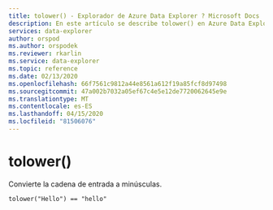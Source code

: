```yaml
---
title: tolower() - Explorador de Azure Data Explorer ? Microsoft Docs
description: En este artículo se describe tolower() en Azure Data Explorer.
services: data-explorer
author: orspod
ms.author: orspodek
ms.reviewer: rkarlin
ms.service: data-explorer
ms.topic: reference
ms.date: 02/13/2020
ms.openlocfilehash: 66f7561c9812a44e8561a612f19a85fcf8d97498
ms.sourcegitcommit: 47a002b7032a05ef67c4e5e12de7720062645e9e
ms.translationtype: MT
ms.contentlocale: es-ES
ms.lasthandoff: 04/15/2020
ms.locfileid: "81506076"
---
```

# <a name="tolower"></a>tolower()

Convierte la cadena de entrada a minúsculas.

```kusto
tolower("Hello") == "hello"
```